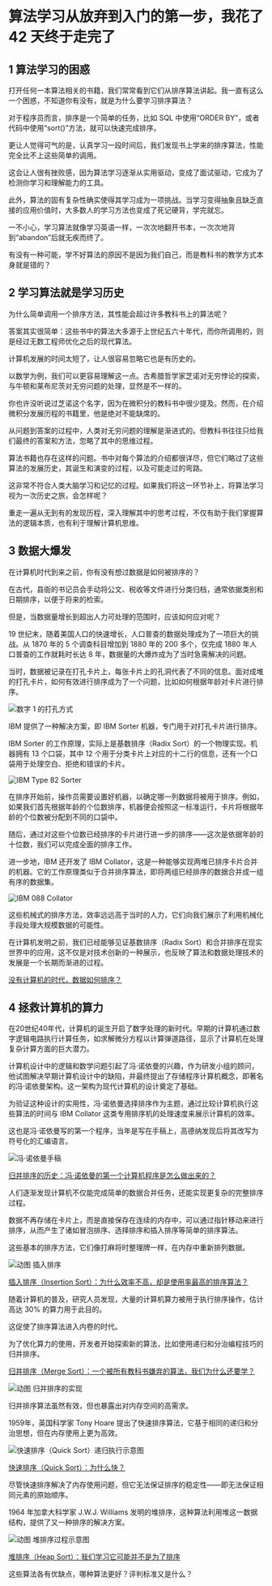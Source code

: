 # 算法学习从放弃到入门的第一步，我花了 42 天终于走完了

## 1 算法学习的困惑

打开任何一本算法相关的书籍，我们常常看到它们从排序算法讲起。我一直有这么一个困惑，不知道你有没有，就是为什么要学习排序算法？

对于程序员而言，排序是一个简单的任务，比如 SQL 中使用“ORDER BY”，或者代码中使用“sort()”方法，就可以快速完成排序。

更让人觉得可气的是，认真学习一段时间后，我们发现书上学来的排序算法，性能完全比不上这些简单的调用。

这会让人很有挫败感，因为算法学习逐渐从实用驱动，变成了面试驱动，它成为了检测你学习和理解能力的工具。

此外，算法的固有复杂性确实使得其学习成为一项挑战。当学习变得抽象且缺乏直接的应用价值时，大多数人的学习方法也变成了死记硬背，学完就忘。

一不小心，学习算法就像学习英语一样，一次次地翻开书本，一次次地背到“abandon”后就无疾而终了。

有没有一种可能，学不好算法的原因不是因为我们自己，而是教科书的教学方式本身就是错的？

## 2 学习算法就是学习历史

为什么简单调用一个排序方法，其性能会超过许多教科书上的算法呢？

答案其实很简单：这些书中的算法大多源于上世纪五六十年代，而你所调用的，则是经过无数工程师优化之后的现代算法。

计算机发展的时间太短了，让人很容易忽略它也是有历史的。

以数学为例，我们可以更容易理解这一点。古希腊哲学家芝诺对无穷悖论的探索，与牛顿和莱布尼茨对无穷问题的处理，显然是不一样的。

你也许没听说过芝诺这个名字，因为在微积分的教科书中很少提及。然而，在介绍微积分发展历程的书籍里，他是绝对不能缺席的。

从问题到答案的过程中，人类对无穷问题的理解是渐进式的。但教科书往往只给我们最终的答案和方法，忽略了其中的思维过程。

算法书籍也存在这样的问题。书中对每个算法的介绍都很详尽，但它们略过了这些算法的发展历史，其诞生和演变的过程，以及可能走过的弯路。

这非常不符合人类大脑学习和记忆的过程。如果我们将这一环节补上，将算法学习视为一次历史之旅，会怎样呢？

重走一遍从无到有的发现历程，深入理解其中的思考过程，不仅有助于我们掌握算法的逻辑本质，也有利于理解计算机思维。

## 3 数据大爆发

在计算机时代到来之前，你有没有想过数据是如何被排序的？

在古代，县衙的书记员会手动将公文、税收等文件进行分类归档，通常依据类别和日期排序，以便于将来的检索。

但是，当数据量增长到超出人力可处理的范围时，应该如何应对呢？

19 世纪末，随着美国人口的快速增长，人口普查的数据处理成为了一项巨大的挑战。从 1870 年的 5 个调查科目增加到 1880 年的 200 多个，仅完成 1880 年人口普查的工作就耗时长达 8 年，数据量的大爆炸成为了当时急需解决的问题。

当时，数据被记录在打孔卡片上，每张卡片上的孔洞代表了不同的信息。面对成堆的打孔卡片，如何有效进行排序成为了一个问题，比如如何根据年龄对卡片进行排序。

![数字 `1` 的打孔方式](/doc/illustrations/ibmcardsort/IBM03_1.PNG)

IBM 提供了一种解决方案，即 IBM Sorter 机器，专门用于对打孔卡片进行排序。

IBM Sorter 的工作原理，实际上是基数排序（Radix Sort）的一个物理实现。机器拥有 13 个口袋，其中 12 个用于分类卡片上对应的十二行的信息，还有一个口袋用于处理空白、拒绝和错误的卡片。

![IBM Type 82 Sorter](/doc/illustrations/ibmcardsort/IBM05.PNG)

在排序开始前，操作员需要设置好机器，以确定哪一列数据将被用于排序。例如，如果我们首先根据年龄的个位数排序，机器便会按照这一标准运行，卡片将根据年龄的个位数被分配到不同的口袋中。

随后，通过对这些个位数已经排序的卡片进行进一步的排序——这次是依据年龄的十位数，我们可以完成全面的排序工作。

进一步地，IBM 还开发了 IBM Collator，这是一种能够实现两堆已排序卡片合并的机器。它的工作原理类似于合并排序算法，即将两组已经排序的数据合并成一组有序的数据集。

![IBM 088 Collator](/doc/illustrations/ibmcardsort/IBM06.PNG)

这些机械式的排序方法，效率远远高于当时的人力，它们向我们展示了利用机械化手段处理大规模数据的可能性。

在计算机发明之前，我们已经能够见证基数排序（Radix Sort）和合并排序在现实世界中的应用，这不仅是对技术创新的一种展示，也反映了算法和数据处理技术的发展是一个长期而渐进的过程。

[没有计算机的时代，数据如何排序？](IBMpunchcardsort.md)

## 4 拯救计算机的算力

在20世纪40年代，计算机的诞生开启了数字处理的新时代。早期的计算机通过数字逻辑电路执行计算任务，如求解微分方程以计算弹道路径，显示了计算机在处理复杂计算方面的巨大潜力。

计算机设计中的逻辑和数学问题引起了冯·诺依曼的兴趣，作为研发小组的顾问，他试图解决早期计算机设计中的缺陷，并最终提出了存储程序计算机概念，即著名的冯·诺依曼架构。这一架构为现代计算机的设计奠定了基础。

为验证这种设计的实用性，冯·诺依曼选择排序作为主题，通过比较计算机执行这些算法的时间与 IBM Collator 这类专用排序机的处理速度来展示计算机的效率。

这也是冯·诺依曼写的第一个程序，当年是写在手稿上，高德纳发现后将其改写为符号化的汇编语言。

![冯·诺依曼手稿](/doc/illustrations/mergesort/mergesorthistory01.png)

[归并排序的历史：冯·诺依曼的第一个计算机程序是怎么做出来的？](mergesort%20history.md)

人们逐渐发现计算机不仅能完成简单的数据合并任务，还能实现更复杂的完整排序过程。

数据不再存储在卡片上，而是直接保存在连续的内存中，可以通过指针移动来进行排序，从而产生了诸如冒泡排序、选择排序和插入排序等简单的排序算法。

这些基本的排序方法，它们像打麻将时整理牌一样，在内存中重新排列数据。

![动图 插入排序](/doc/illustrations/Insertionsort/insertionsort01.gif)

[插入排序（Insertion Sort）：为什么效率不高，却是使用率最高的排序算法？](insertionsort.md)

随着计算机的普及，研究人员发现，大量的计算机算力被用于执行排序操作，估计高达 30% 的算力用于此目的。

这促使了排序算法进入内卷的时代。

为了优化算力的使用，开发者开始探索新的算法，比如使用递归和分治编程技巧的归并排序。

[归并排序（Merge Sort）：一个被所有教科书嫌弃的算法，我们为什么还要学？](mergesort.md)

![动图 归并排序的实现](/doc/illustrations/mergesort/mergesort0401.gif)

归并排序算法虽然有效，但也暴露出对内存空间的高需求。

1959年，英国科学家 Tony Hoare 提出了快速排序算法，它基于相同的递归和分治思想，但在内存使用上更为高效。

![快速排序（Quick Sort）递归执行示意图](/doc/illustrations//Quicksort/quicksort07.png)

[快速排序（Quick Sort）：为什么快？](quicksort.md)

尽管快速排序解决了内存使用问题，但它无法保证排序的稳定性——即无法保证相同元素的原始顺序。

1964 年加拿大科学家 J.W.J. Williams 发明的堆排序，这种算法利用堆这一数据结构，提供了又一种排序的解决方案。

![动图 堆排序过程示意图](/doc/illustrations/heapsort/heapsort13.gif)

[堆排序（Heap Sort）：我们学习它可能并不是为了排序](heapsort.md)

这些算法各有优缺点，哪种算法更好？评判标准又是什么？

